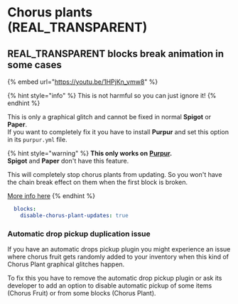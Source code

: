 # Chorus plants (REAL\_TRANSPARENT)

## REAL\_TRANSPARENT blocks break animation in some cases

{% embed url="https://youtu.be/1HPjKn_vmw8" %}

{% hint style="info" %}
This is not harmful so you can just ignore it!
{% endhint %}

This is only a graphical glitch and cannot be fixed in normal **Spigot** or **Paper**.\
If you want to completely fix it you have to install **Purpur** and set this option in its `purpur.yml` file.

{% hint style="warning" %}
**This only works on** [**Purpur**](https://purpur.pl3x.net)**.**\
**Spigot** and **Paper** don't have this feature.

This will completely stop chorus plants from updating. So you won't have the chain break effect on them when the first block is broken.

[More info here](https://purpurmc.org/docs/Configuration/disable-chorus-plant-updates)
{% endhint %}

```yaml
  blocks:
    disable-chorus-plant-updates: true
```

### Automatic drop pickup duplication issue

If you have an automatic drops pickup plugin you might experience an issue where chorus fruit gets randomly added to your inventory when this kind of Chorus Plant graphical glitches happen.

To fix this you have to remove the automatic drop pickup plugin or ask its developer to add an option to disable automatic pickup of some items (Chorus Fruit) or from some blocks (Chorus Plant).

